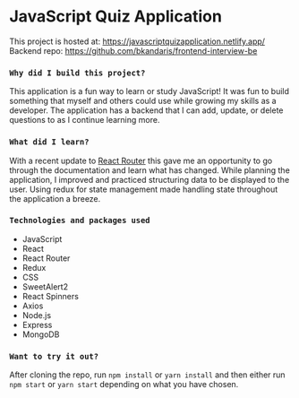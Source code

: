 # JavaScript Quiz Application

This project is hosted at: https://javascriptquizapplication.netlify.app/
Backend repo: https://github.com/bkandaris/frontend-interview-be

### `Why did I build this project?`

This application is a fun way to learn or study JavaScript! It was fun to build something that myself and others could use while growing my skills as a developer. The application has a backend that I can add, update, or delete questions to as I continue learning more.

### `What did I learn?`

With a recent update to [React Router](https://reactrouter.com/docs/en/v6/getting-started/overview) this gave me an opportunity to go through the documentation and learn what has changed. While planning the application, I improved and practiced structuring data to be displayed to the user. Using redux for state management made handling state throughout the application a breeze.

### `Technologies and packages used`

- JavaScript
- React
- React Router
- Redux
- CSS
- SweetAlert2
- React Spinners
- Axios
- Node.js
- Express
- MongoDB

### `Want to try it out?`

After cloning the repo, run `npm install` or `yarn install` and then either run `npm start` or `yarn start` depending on what you have chosen.

